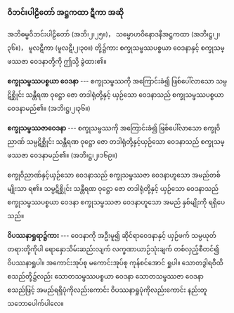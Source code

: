 ### ဝိဘင်းပါဠိတော် အဋ္ဌကထာ ဋီကာ အဆို

အဘိဓမ္မဝိဘင်းပါဠိတော် (အဘိ၊၂၊၂၅။)， သမ္မောဟဝိနောဒနီအဋ္ဌကထာ (အဘိ၊ဋ္ဌ၊၂၊၃၆။)， မူလဋီကာ
(မူလဋီ၊၂၊၃၀။) တို့၌ကား စက္ခုသမ္ဖဿပစ္စယာ ဝေဒနာနှင့် စက္ခုသမ္ဖဿဇာ ဝေဒနာတို့ကို ဤသို့ ခွဲထား၏။

**စက္ခုသမ္ဖဿပစ္စယာ ဝေဒနာ** --- စက္ခုသမ္ဖဿကို အကြောင်းခံ၍ ဖြစ်ပေါ်လာသော သမ္ပဋိစ္ဆိုင်း သန္တီရဏ
ဝုဋ္ဌော ဇော တဒါရုံတို့နှင့် ယှဉ်သော ဝေဒနာသည် စက္ခုသမ္ဖဿပစ္စယာ ဝေဒနာမည်၏။ (အဘိ၊ဋ္ဌ၊၂၊၃၆။)

**စက္ခုသမ္ဖဿဇာဝေဒနာ** --- စက္ခုသမ္ဖဿကို အကြောင်းခံ၍ ဖြစ်ပေါ်လာသော စက္ခုဝိညာဏ် သမ္ပဋိစ္ဆိုင်း
သန္တီရဏ ဝုဋ္ဌော ဇော တဒါရုံတို့နှင့်ယှဉ်သော ဝေဒနာသည် စက္ခုသမ္ဖဿဇာ ဝေဒနာမည်၏။
<r>(အဘိ၊ဋ္ဌ၊၂၊၁၆၉။)</r>

စက္ခုဝိညာဏ်နှင့်ယှဉ်သော ဝေဒနာသည် စက္ခုသမ္ဖဿဇာ ဝေဒနာဟူသော အမည်တစ်မျိုးသာ ရ၏။
သမ္ပဋိစ္ဆိုင်း သန္တီရဏ ဝုဋ္ဌော ဇော တဒါရုံတို့နှင့် ယှဉ်သော ဝေဒနာသည် စက္ခုသမ္ဖဿပစ္စယာ ဝေဒနာ
စက္ခုသမ္ဖဿဇာ ဝေဒနာဟူသော အမည် နှစ်မျိုးကို ရရှိပေသည်။

**ဝိပဿနာရှုရာ၌ကား** --- ဝေဒနာကို အဦးမူ၍ ဆိုင်ရာဝေဒနာနှင့် ယှဉ်ဖက် သမ္ပယုတ်တရားတို့ကိုပါ
ရောနှောသိမ်းဆည်းလျက် လက္ခဏာယာဉ်သုံးချက် တစ်လှည့်စီတင်၍ ဝိပဿနာရှုပါ။ အကောင်းအုပ်စု
မကောင်းအုပ်စု ကုန်စင်အောင် ရှုပါ။ သောတဒွါရဝီထိစသည်တို့၌လည်း သောတသမ္ဖဿပစ္စယာ ဝေဒနာ
သောတသမ္ဖဿဇာ ဝေဒနာစသည်ဖြင့် အမည်ရရှိပုံကိုလည်းကောင်း ဝိပဿနာရှုပုံကိုလည်းကောင်း နည်းတူ
သဘောပေါက်ပါလေ။